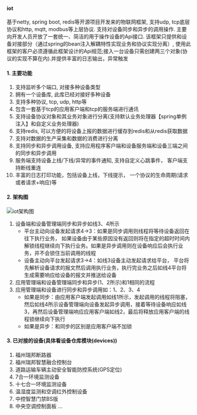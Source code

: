 #### iot
基于netty, spring boot, redis等开源项目开发来的物联网框架, 支持udp, tcp底层协议和http, mqtt, modbus等上层协议. 支持对设备同步和异步的调用操作. 主要向开发人员开放了一套统一、简洁的用于操作设备的Api接口. 该框架只提供和设备对接部分（通过spring的bean注入解耦特性实现业务和协议实现分离）, 使用此框架的客户必须遵循此框架设计的Api规范;接入一台设备只需创建两三个对象(协议的实现不算在内).并提供丰富的日志输出，异常触发
#### 1. 主要功能
1. 支持监听多个端口, 对接多种设备类型
2. 拥有一个设备库, 此库已经对接好多种设备
3. 支持多种协议, tcp, udp, http等
4. 包含一套基于tcp的应用客户端和tcp的服务端进行通讯
5. 支持设备协议对象和其业务对象进行分离(支持默认业务处理器【spring单例注入】和自定义业务处理器)
6. 支持redis, 可以方便的将设备上报的数据进行缓存到redis和从redis获取数据
7. 支持对数据的生产采集和数据的消费进行分离
8. 支持同步和异步调用设备, 支持应用程序客户端和设备服务端和设备三端之间的同步和异步调用
9. 服务端支持设备上线/下线/异常的事件通知, 支持自定义心跳事件， 客户端支持断线重连
10. 丰富的日志打印功能，包括设备上线，下线提示， 一个协议的生命周期(请求或者请求+响应)等

#### 2. 架构图
![iot架构图](https://images.gitee.com/uploads/images/2021/0303/210010_da7cfaa4_1230742.png "iot.png")
1. 设备端和设备管理端同步和异步如线3、4所示
    * 平台主动向设备发起请求4->3：如果是同步调用则线程将等待设备返回在往下执行业务， 如果设备由于某些原因没有返回则将在指定的超时时间内解锁线程继续向下执行业务。如果是异步调用则在设备响应后会执行业务，并不会锁住当前调用的线程
    * 设备主动向平台发起请求3->4：如线3设备主动发起请求给平台， 平台将先解析设备请求的报文然后调用执行业务，执行完业务之后如线4平台将生成需要响应给设备的报文并推送给设备
2.  应用管理端和设备管理端同步和异步(1、2所示)和1相同的流程
3.  应用管理端和设备进行同步和异步调用如：1、2、3、4
    * 如果是同步：由应用客户端发起调用如线1所示，发起调用的线程将阻塞， 然后如线4所示设备管理端向设备发起异步调用，接着等待设备响应如线3，再然后设备管理端响应应用客户端如线2，最后将释放应用客户端的线程锁继续向下执行
    * 如果是异步：和同步的区别是应用客户端不加锁
#### 3. 已对接的设备(具体看设备仓库模块(devices))
1. 福州瑞邦断路器
2. 福州瑞邦智慧融合控制台
3. 道路运输车辆主动安全智能防控系统(GPS定位)
4. 7合一环境监测设备
5. 十七合一环境监测设备
6. 温湿度监测和空调红外控制设备
7. 中控智慧门禁BS版
8. 中央空调控制面板
...

